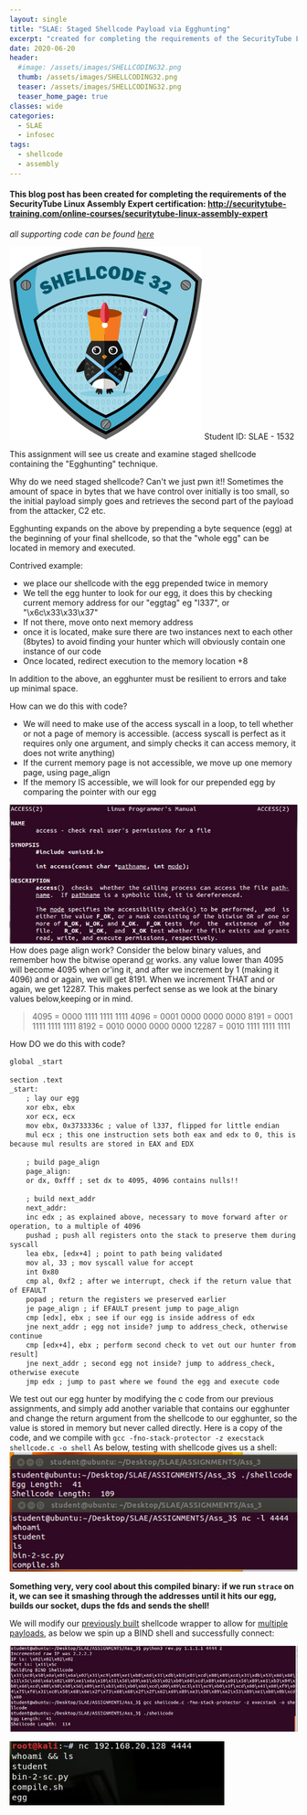 ```yaml
---
layout: single
title: "SLAE: Staged Shellcode Payload via Egghunting"
excerpt: "created for completing the requirements of the SecurityTube Linux Assembly Expert certification"
date: 2020-06-20
header:
  #image: /assets/images/SHELLCODING32.png
  thumb: /assets/images/SHELLCODING32.png
  teaser: /assets/images/SHELLCODING32.png
  teaser_home_page: true
classes: wide
categories:
  - SLAE
  - infosec
tags:
  - shellcode
  - assembly
---
```



#### This blog post has been created for completing the requirements of the SecurityTube Linux Assembly Expert certification: http://securitytube-training.com/online-courses/securitytube-linux-assembly-expert

_*all supporting code can be found [here](https://github.com/RawrRadioMouse/SLAE_study/tree/master/Assignment_2)*_

![slae32](/assets/images/SHELLCODING32.png)
Student ID: SLAE - 1532


This assignment will see us create and examine staged shellcode containing the "Egghunting" technique.

Why do we need staged shellcode? Can't we just pwn it!!
Sometimes the amount of space in bytes that we have control over initially is too small, so the initial payload simply goes and retrieves the second part of the payload from the attacker, C2 etc.

Egghunting expands on the above by prepending a byte sequence (egg) at the beginning of your final shellcode, so that the "whole egg" can be located in memory and executed.

Contrived example:
   * we place our shellcode with the egg prepended twice in memory
   * We tell the egg hunter to look for our egg, it does this by checking current memory address for our "eggtag" eg "l337", or "\x6c\x33\x33\x37"
   * If not there, move onto next memory address
   * once it is located, make sure there are two instances next to each other (8bytes) to avoid finding your hunter which will obviously contain one instance of our code
   * Once located, redirect execution to the memory location +8

In addition to the above, an egghunter must be resilient to errors and take up minimal space.

How can we do this with code?
   * We will need to make use of the access syscall in a loop, to tell whether or not a page of memory is accessible. (access syscall is perfect as it requires only one argument, and simply checks it can access memory, it does not write anything)
   * If the current memory page is not accessible, we move up one memory page, using page_align
   * If the memory IS accessible, we will look for our prepended egg by comparing the pointer with our egg

![access](/assets/images/SLAE_3/1.JPG)
How does page align work?
   Consider the below binary values, and remember how the bitwise operand [or](https://en.wikipedia.org/wiki/Bitwise_operation#OR) works.
   any value lower than 4095 will become 4095 when or'ing it, and after we increment by 1 (making it 4096) and or again, we will get 8191. When we increment THAT and or again, we get 12287. This makes perfect sense as we look at the binary values below,keeping or in mind.

>4095  = 0000 ‭1111 1111 1111‬
>4096  = ‭0001 0000 0000 0000‬
>8191  = ‭0001 1111 1111 1111‬
>8192  = ‭0010 0000 0000 0000‬
>12287 = ‭0010 1111 1111 1111‬

How DO we do this with code?
```
global _start			

section .text
_start:
    ; lay our egg
    xor ebx, ebx
    xor ecx, ecx
    mov ebx, 0x3733336c ; value of l337, flipped for little endian
    mul ecx ; this one instruction sets both eax and edx to 0, this is because mul results are stored in EAX and EDX

    ; build page_align
    page_align:
    or dx, 0xfff ; set dx to 4095, 4096 contains nulls!!

    ; build next_addr
    next_addr:
    inc edx ; as explained above, necessary to move forward after or operation, to a multiple of 4096
    pushad ; push all registers onto the stack to preserve them during syscall
    lea ebx, [edx+4] ; point to path being validated
    mov al, 33 ; mov syscall value for accept
    int 0x80
    cmp al, 0xf2 ; after we interrupt, check if the return value that of EFAULT
    popad ; return the registers we preserved earlier
    je page_align ; if EFAULT present jump to page_align
    cmp [edx], ebx ; see if our egg is inside address of edx
    jne next_addr ; egg not inside? jump to address_check, otherwise continue
    cmp [edx+4], ebx ; perform second check to vet out our hunter from result]
    jne next_addr ; second egg not inside? jump to address_check, otherwise execute
    jmp edx ; jump to past where we found the egg and execute code
```
We test out our egg hunter by modifying the c code from our previous assignments, and simply add another variable that contains our egghunter and change the return argument from the shellcode to our egghunter, so the value is stored in memory but never called directly.
Here is a copy of the code, and we compile with ```gcc -fno-stack-protector -z execstack shellcode.c -o shell```
As below, testing with shellcode gives us a shell:
![shell1](/assets/images/SLAE_3/2.JPG)

**Something very, very cool about this compiled binary: if we run ``strace`` on it, we can see it smashing through the addresses until it hits our egg, builds our socket, dups the fds and sends the shell!**

We will modify our [previously built](https://github.com/RawrRadioMouse/SLAE_study/blob/master/Assignment_2/rev_wrapper.py) shellcode wrapper to allow for [multiple payloads](https://github.com/RawrRadioMouse/SLAE_study/blob/master/Assignment_3/egg_wrapper.py), as below we spin up a BIND shell and successfully connect:

![generate_and_compile](/assets/images/SLAE_3/3.JPG)

![connect_to_shell](/assets/images/SLAE_3/4.JPG)
